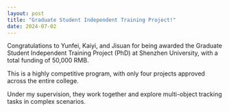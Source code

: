 ```yaml
---
layout: post
title: "Graduate Student Independent Training Project!"
date: 2024-07-02
---
```


Congratulations to Yunfei, Kaiyi, and Jisuan for being awarded the Graduate Student Independent Training Project (PhD) at Shenzhen University, with a total funding of 50,000 RMB. 

This is a highly competitive program, with only four projects approved across the entire college. 

Under my supervision, they work together and explore multi-object tracking tasks in complex scenarios.
